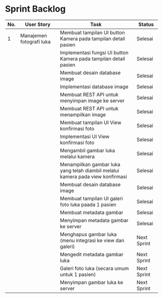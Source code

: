 
# Sprint Backlog
| No. | User Story                | Task                                                                           | Status      |
|-----|---------------------------|--------------------------------------------------------------------------------|-------------|
| 1   | Manajemen fotografi luka  | Membuat tampilan UI button Kamera pada tampilan detail pasien                  | Selesai     |
|     |                           | Implementasi fungsi UI button Kamera pada tampilan detail pasien               | Selesai     |
|     |                           | Membuat desain database image                                                  | Selesai     |
|     |                           | Implementasi database image                                                    | Selesai     |
|     |                           | Membuat REST API untuk menyimpan image ke server                               | Selesai     |
|     |                           | Membuat REST API untuk menampilkan image                                       | Selesai     |
|     |                           | Membuat tampilan UI View konfirmasi foto                                       | Selesai     |
|     |                           | Implementasi UI View konfirmasi foto                                           | Selesai     |
|     |                           | Mengambil gambar luka melalui kamera                                           | Selesai     |
|     |                           | Menampilkan gambar luka yang telah diambil melalui kamera pada view konfirmasi | Selesai     |
|     |                           | Membuat desain database image                                                  | Selesai     |
|     |                           | Membuat tampilan UI galeri foto luka paada 1 pasien                            | Selesai     |
|     |                           | Membuat metadata gambar                                                        | Selesai     |
|     |                           | Menyimpan metadata gambar ke server                                            | Selesai     |
|     |                           | Menghapus gambar luka (menu integrasi ke view dan galeri)                      | Next Sprint |
|     |                           | Mengedit metadata gambar luka                                                  | Next Sprint |
|     |                           | Galeri foto luka (secara umum untuk 1 pasien)                                  | Next Sprint |
|     |                           | Menyimpan gambar luka ke server                                                | Next Sprint |

